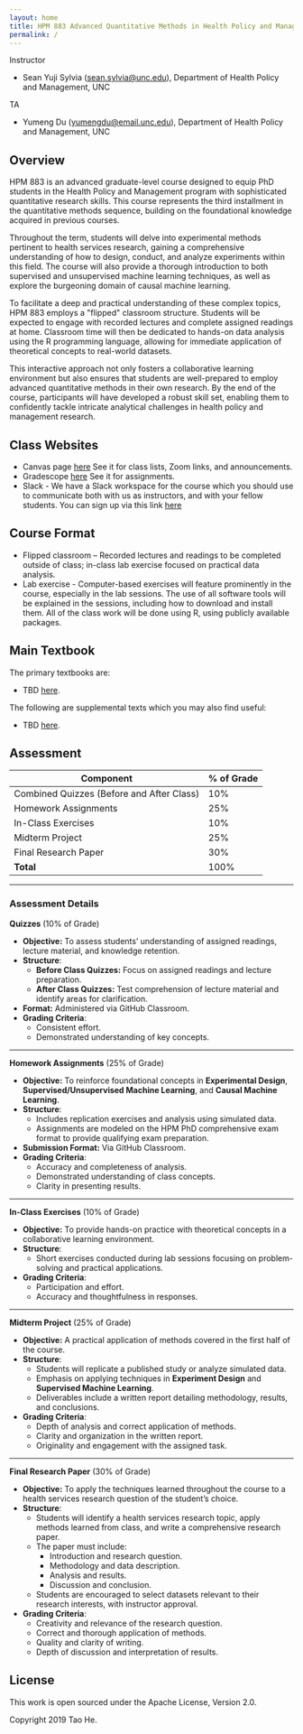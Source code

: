 ```yaml
---
layout: home
title: HPM 883 Advanced Quantitative Methods in Health Policy and Management
permalink: /
---
```



Instructor

*  Sean Yuji Sylvia ([sean.sylvia@unc.edu](sean.sylvia@unc.edu)), Department of Health Policy and Management, UNC  
    
TA
*  Yumeng Du ([yumengdu@email.unc.edu](yumengdu@email.unc.edu)), Department of Health Policy and Management, UNC  


## Overview
HPM 883 is an advanced graduate-level course designed to equip PhD students in the Health Policy and Management program with sophisticated quantitative research skills. This course represents the third installment in the quantitative methods sequence, building on the foundational knowledge acquired in previous courses.

Throughout the term, students will delve into experimental methods pertinent to health services research, gaining a comprehensive understanding of how to design, conduct, and analyze experiments within this field. The course will also provide a thorough introduction to both supervised and unsupervised machine learning techniques, as well as explore the burgeoning domain of causal machine learning.

To facilitate a deep and practical understanding of these complex topics, HPM 883 employs a "flipped" classroom structure. Students will be expected to engage with recorded lectures and complete assigned readings at home. Classroom time will then be dedicated to hands-on data analysis using the R programming language, allowing for immediate application of theoretical concepts to real-world datasets.

This interactive approach not only fosters a collaborative learning environment but also ensures that students are well-prepared to employ advanced quantitative methods in their own research. By the end of the course, participants will have developed a robust skill set, enabling them to confidently tackle intricate analytical challenges in health policy and management research.

## Class Websites
* Canvas page [here](https://canvas.unc.edu/) See it for class lists, Zoom links, and announcements.
* Gradescope [here](https://www.gradescope.com/)  See it for assignments.
* Slack - We have a Slack workspace for the course which you should use to communicate both with us as instructors, and with your fellow students. You can sign up via this link [here](https://join.slack.com/t/hpm883/shared_invite/zt-2vvlfml0i-9_LL6M_rz416NeDMZT4Gqw)

## Course Format

* Flipped classroom – Recorded lectures and readings to be completed outside of class; in-class lab exercise focused on practical data analysis.
* Lab exercise - Computer-based exercises will feature prominently in the course, especially in the lab sessions.  The use of all software tools will be explained in the sessions, including how to download and install them.  All of the class work will be done using R, using publicly available packages.

## Main Textbook

The primary textbooks are:

* TBD [here](http://r4ds.had.co.nz/index.html).

The following are supplemental texts which you may also find useful:

* TBD [here](http://statweb.stanford.edu/~tibs/ElemStatLearn/).

## Assessment

| Component                                              | % of Grade |
|--------------------------------------------------------|------------|
| Combined Quizzes (Before and After Class)              | 10%        |
| Homework Assignments                                   | 25%        |
| In-Class Exercises                                     | 10%        |
| Midterm Project                                        | 25%        |
| Final Research Paper                                   | 30%        |
| **Total**                                              | 100%       |

---

### Assessment Details


 **Quizzes** (10% of Grade)
- **Objective:** To assess students’ understanding of assigned readings, lecture material, and knowledge retention.
- **Structure**:
  - **Before Class Quizzes:** Focus on assigned readings and lecture preparation.
  - **After Class Quizzes:** Test comprehension of lecture material and identify areas for clarification.
- **Format:** Administered via GitHub Classroom.
- **Grading Criteria**:
  - Consistent effort.
  - Demonstrated understanding of key concepts.

---

 **Homework Assignments** (25% of Grade)
- **Objective:** To reinforce foundational concepts in **Experimental Design**, **Supervised/Unsupervised Machine Learning**, and **Causal Machine Learning**.
- **Structure**:
  - Includes replication exercises and analysis using simulated data.
  - Assignments are modeled on the HPM PhD comprehensive exam format to provide qualifying exam preparation.
- **Submission Format:** Via GitHub Classroom.
- **Grading Criteria**:
  - Accuracy and completeness of analysis.
  - Demonstrated understanding of class concepts.
  - Clarity in presenting results.

---

 **In-Class Exercises** (10% of Grade)
- **Objective:** To provide hands-on practice with theoretical concepts in a collaborative learning environment.
- **Structure**:
  - Short exercises conducted during lab sessions focusing on problem-solving and practical applications.
- **Grading Criteria**:
  - Participation and effort.
  - Accuracy and thoughtfulness in responses.

---

 **Midterm Project** (25% of Grade)
- **Objective:** A practical application of methods covered in the first half of the course.
- **Structure**:
  - Students will replicate a published study or analyze simulated data.
  - Emphasis on applying techniques in **Experiment Design** and **Supervised Machine Learning**.
  - Deliverables include a written report detailing methodology, results, and conclusions.
- **Grading Criteria**:
  - Depth of analysis and correct application of methods.
  - Clarity and organization in the written report.
  - Originality and engagement with the assigned task.

---

 **Final Research Paper** (30% of Grade)
- **Objective:** To apply the techniques learned throughout the course to a health services research question of the student’s choice.
- **Structure**:
  - Students will identify a health services research topic, apply methods learned from class, and write a comprehensive research paper.
  - The paper must include:
    - Introduction and research question.
    - Methodology and data description.
    - Analysis and results.
    - Discussion and conclusion.
  - Students are encouraged to select datasets relevant to their research interests, with instructor approval.
- **Grading Criteria**:
  - Creativity and relevance of the research question.
  - Correct and thorough application of methods.
  - Quality and clarity of writing.
  - Depth of discussion and interpretation of results.

## License

This work is open sourced under the Apache License, Version 2.0.

Copyright 2019 Tao He.

